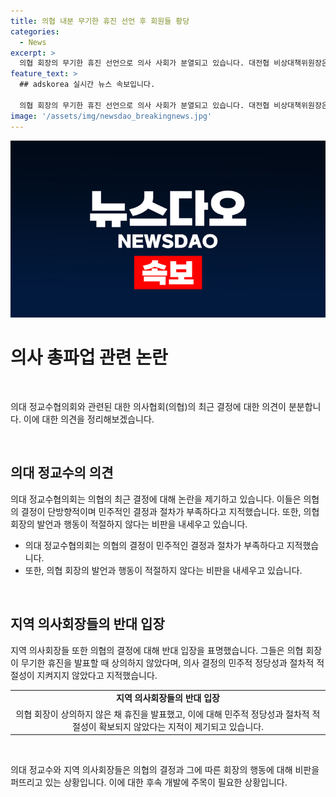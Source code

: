 ```yaml
---
title: 의협 내분 무기한 휴진 선언 후 회원들 황당
categories:
  - News
excerpt: >
  의협 회장의 무기한 휴진 선언으로 의사 사회가 분열되고 있습니다. 대전협 비상대책위원장은 의협의 결정이 일방적이라며 비판했고, 경기도 의사회 회장도 무기한 휴진 발표에 불만을 피력했습니다. 의협은 휴진과 함께 대정부 투쟁 방안 논의를 위한 범대위를 구성하기로 결정했습니다.
feature_text: >
  ## adskorea 실시간 뉴스 속보입니다.

  의협 회장의 무기한 휴진 선언으로 의사 사회가 분열되고 있습니다. 대전협 비상대책위원장은 의협의 결정이 일방적이라며 비판했고, 경기도 의사회 회장도 무기한 휴진 발표에 불만을 피력했습니다. 의협은 휴진과 함께 대정부 투쟁 방안 논의를 위한 범대위를 구성하기로 결정했습니다.
image: '/assets/img/newsdao_breakingnews.jpg'
---
```


<p><img src="/assets/img/newsdao_breakingnews.jpg" alt="adskorea 속보" /></p>

<h1 data-ke-size="size32">의사 총파업 관련 논란</h1>

<p data-ke-size="size16">&nbsp;</p>

<p>의대 정교수협의회와 관련된 대한 의사협회(의협)의 최근 결정에 대한 의견이 분분합니다. 이에 대한 의견을 정리해보겠습니다.</p>

<p data-ke-size="size16">&nbsp;</p>

<h2 data-ke-size="size26">의대 정교수의 의견</h2>

<p>의대 정교수협의회는 의협의 최근 결정에 대해 논란을 제기하고 있습니다. 이들은 의협의 결정이 단방향적이며 민주적인 결정과 절차가 부족하다고 지적했습니다. 또한, 의협 회장의 발언과 행동이 적절하지 않다는 비판을 내세우고 있습니다.</p>

<ul>
  <li>의대 정교수협의회는 의협의 결정이 민주적인 결정과 절차가 부족하다고 지적했습니다.</li>
  <li>또한, 의협 회장의 발언과 행동이 적절하지 않다는 비판을 내세우고 있습니다.</li>
</ul>

<p data-ke-size="size16">&nbsp;</p>

<h2 data-ke-size="size26">지역 의사회장들의 반대 입장</h2>

<p>지역 의사회장들 또한 의협의 결정에 대해 반대 입장을 표명했습니다. 그들은 의협 회장이 무기한 휴진을 발표할 때 상의하지 않았다며, 의사 결정의 민주적 정당성과 절차적 적절성이 지켜지지 않았다고 지적했습니다.</p>

<table>
  <tr>
    <td style="text-align: center; height: 17px;"><b>지역 의사회장들의 반대 입장</b></td>
  </tr>
  <tr>
    <td style="text-align: center; height: 17px;">의협 회장이 상의하지 않은 채 휴진을 발표했고, 이에 대해 민주적 정당성과 절차적 적절성이 확보되지 않았다는 지적이 제기되고 있습니다.</td>
  </tr>
</table>

<p data-ke-size="size16">&nbsp;</p>

<p>의대 정교수와 지역 의사회장들은 의협의 결정과 그에 따른 회장의 행동에 대해 비판을 퍼뜨리고 있는 상황입니다. 이에 대한 후속 개발에 주목이 필요한 상황입니다.</p>

